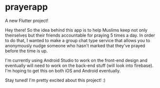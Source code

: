 # prayerapp

A new Flutter project! 

Hey there! So the idea behind this app is to help Muslims keep not only theirselves but their friends accountable for praying 5 times a day. In order to do that, I wanted to make a group chat type service that allows you to anonymously nudge someone who hasn't marked that they've prayed before the time is up. 

I'm currently using Android Studio to work on the front-end design and eventually will need to work on the back-end stuff (will look into firebase). I'm hoping to get this on both iOS and Android eventually. 

Stay tuned! I'm pretty excited about this project! :) 
